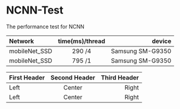 # NCNN-Test
The performance test for NCNN 


 Network       | time(ms)/thread            | device           
 :------------ |:---------------------------:| ---------------: 
 mobileNet_SSD | 290 /4                     | Samsung SM-G9350 
 mobileNet_SSD | 795 /1                     | Samsung SM-G9350 


 
 First Header | Second Header | Third Header
:----------- | :-----------: | -----------:
Left         | Center        | Right
Left         | Center        | Right
